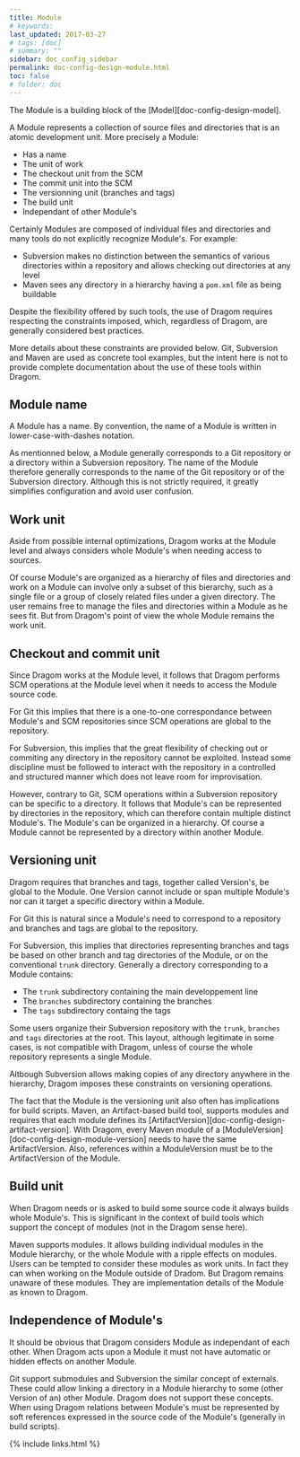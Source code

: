 ```yaml
---
title: Module
# keywords:
last_updated: 2017-03-27
# tags: [doc]
# summary: ""
sidebar: doc_config_sidebar
permalink: doc-config-design-module.html
toc: false
# folder: doc
---
```


The Module is a building block of the [Model][doc-config-design-model].

A Module represents a collection of source files and directories that is an
atomic development unit. More precisely a Module:

- Has a name
- The unit of work
- The checkout unit from the SCM
- The commit unit into the SCM
- The versionning unit (branches and tags)
- The build unit
- Independant of other Module's

Certainly Modules are composed of individual files and directories and many
tools do not explicitly recognize Module's. For example:

- Subversion makes no distinction between the semantics of various directories
  within a repository and allows checking out directories at any level
- Maven sees any directory in a hierarchy having a `pom.xml` file as being
  buildable

Despite the flexibility offered by such tools, the use of Dragom requires
respecting the constraints imposed, which, regardless of Dragom, are generally
considered best practices.

More details about these constraints are provided below. Git, Subversion and
Maven are used as concrete tool examples, but the intent here is not to provide
complete documentation about the use of these tools within Dragom.

Module name
-----------

A Module has a name. By convention, the name of a Module is written in
lower-case-with-dashes notation.

As mentionned below, a Module generally corresponds to a Git repository or a
directory within a Subversion repository. The name of the Module therefore
generally corresponds to the name of the Git repository or of the Subversion
directory. Although this is not strictly required, it greatly simplifies
configuration and avoid user confusion. 

Work unit
---------

Aside from possible internal optimizations, Dragom works at the Module level
and always considers whole Module's when needing access to sources.

Of course Module's are organized as a hierarchy of files and directories and
work on a Module can involve only a subset of this bierarchy, such as a single
file or a group of closely related files under a given directory. The user
remains free to manage the files and directories within a Module as he sees
fit. But from Dragom's point of view the whole Module remains the work unit.

Checkout and commit unit
------------------------

Since Dragom works at the Module level, it follows that Dragom performs SCM
operations at the Module level when it needs to access the Module source code.

For Git this implies that there is a one-to-one correspondance between Module's
and SCM repositories since SCM operations are global to the repository.

For Subversion, this implies that the great flexibility of checking out or
commiting any directory in the repository cannot be exploited. Instead some
discipline must be followed to interact with the repository in a controlled and
structured manner which does not leave room for improvisation.

However, contrary to Git, SCM operations within a Subversion repository can be
specific to a directory. It follows that Module's can be represented by
directories in the repository, which can therefore contain multiple distinct
Module's. The Module's can be organized in a hierarchy. Of course a Module
cannot be represented by a directory within another Module.

Versioning unit
---------------

Dragom requires that branches and tags, together called Version's, be global to
the Module. One Version cannot include or span multiple Module's nor can it
target a specific directory within a Module.

For Git this is natural since a Module's need to correspond to a repository and
branches and tags are global to the repository.

For Subversion, this implies that directories representing branches and tags be
based on other branch and tag directories of the Module, or on the conventional
`trunk` directory. Generally a directory corresponding to a Module contains:

- The `trunk` subdirectory containing the main developpement line
- The `branches` subdirectory containing the branches
- The `tags` subdirectory containg the tags

Some users organize their Subversion repository with the `trunk`, `branches`
and `tags` directories at the root. This layout, although legitimate in some
cases, is not compatible with Dragom, unless of course the whole repository
represents a single Module.

Altbough Subversion allows making copies of any directory anywhere in the
hierarchy, Dragom imposes these constraints on versioning operations.

The fact that the Module is the versioning unit also often has implications for
build scripts. Maven, an Artifact-based build tool, supports modules and
requires that each module defines its
[ArtifactVersion][doc-config-design-artifact-version]. With Dragom, every Maven
module of a [ModuleVersion][doc-config-design-module-version] needs to have
the same ArtifactVersion. Also, references within a ModuleVersion must be to
the ArtifactVersion of the Module. 

Build unit
----------

When Dragom needs or is asked to build some source code it always builds whole
Module's. This is significant in the context of build tools which support the
concept of modules (not in the Dragom sense here).

Maven supports modules. It allows building individual modules in the Module
hierarchy, or the whole Module with a ripple effects on modules. Users can be
tempted to consider these modules as work units. In fact they can when working
on the Module outside of Dradom. But Dragom remains unaware of these modules.
They are implementation details of the Module as known to Dragom.

Independence of Module's
------------------------

It should be obvious that Dragom considers Module as independant of each other.
When Dragom acts upon a Module it must not have automatic or hidden effects on
another Module.

Git support submodules and Subversion the similar concept of externals. These
could allow linking a directory in a Module hierarchy to some (other Version
of an) other Module. Dragom does not support these concepts. When using Dragom
relations between Module's must be represented by soft references
expressed in the source code of the Module's (generally in build scripts).

{% include links.html %}

